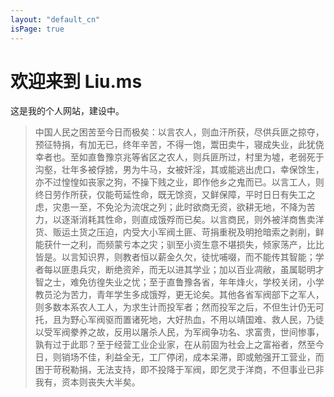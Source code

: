 ```yaml
---
layout: "default_cn"
isPage: true
---
```


# 欢迎来到 Liu.ms

这是我的个人网站，建设中。

> 中国人民之困苦至今日而极矣：以言农人，则血汗所获，尽供兵匪之掠夺，预征特捐，有加无已，终年辛苦，不得一饱，鬻田卖牛，寝成失业，此犹侥幸者也。至如直鲁豫京兆等省区之农人，则兵匪所过，村里为墟，老弱死于沟壑，壮年多被俘掳，男为牛马，女被奸淫，其或能逃出虎口，幸保馀生，亦不过惶惶如丧家之狗，不操下贱之业，即作他乡之鬼而已。以言工人，则终日劳作所获，仅能苟延性命，既无馀资，又鲜保障，平时日日有失工之虑，灾患一至，不免沦为流氓之列；此时欲商无资，欲耕无地，不降为苦力，以逐渐消耗其性命，则直成饿殍而已矣。以言商民，则外被洋商售卖洋货、贩运土货之压迫，内受大小军阀土匪、苛捐重税及明抢暗索之剥削，鲜能获什一之利，而频蒙亏本之灾；驯至小资生意不堪损失，倾家荡产，比比皆是。以言知识界，则教者恒以薪金久欠，徒忧哺啜，而不能传其智能；学者每以匪患兵灾，断绝资斧，而无以进其学业；加以百业凋敝，虽属聪明才智之士，难免彷徨失业之忧；至于直鲁豫各省，年年烽火，学校关闭，小学教员沦为苦力，青年学生多成饿殍，更无论矣。其他各省军阀部下之军人，则多数本系农人工人，为求生计而投军者；然而投军之后，不但生计仍无可托，且为野心军阀驱而置诸死地，大好热血，不用以靖国难、救人民，乃徒以受军阀豢养之故，反用以屠杀人民，为军阀争功名、求富贵，世间惨事，孰有过于此耶？至于经营工业企业家，在从前固为社会上之富裕者，然至今日，则销场不佳，利益全无，工厂停闭，成本呆滞，即或勉强开工营业，而困于苛税勒捐，无法支持，即不投降于军阀，即乞灵于洋商，不但事业已非我有，资本则丧失大半矣。
